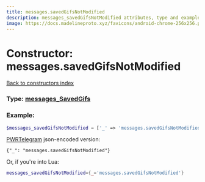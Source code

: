```yaml
---
title: messages.savedGifsNotModified
description: messages_savedGifsNotModified attributes, type and example
image: https://docs.madelineproto.xyz/favicons/android-chrome-256x256.png
---
```

# Constructor: messages.savedGifsNotModified  
[Back to constructors index](index.md)






### Type: [messages\_SavedGifs](../types/messages_SavedGifs.md)


### Example:

```php
$messages_savedGifsNotModified = ['_' => 'messages.savedGifsNotModified'];
```  

[PWRTelegram](https://pwrtelegram.xyz) json-encoded version:

```
{"_": "messages.savedGifsNotModified"}
```


Or, if you're into Lua:

```lua
messages_savedGifsNotModified={_='messages.savedGifsNotModified'}

```


